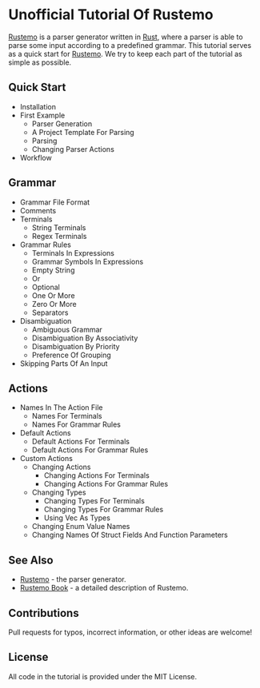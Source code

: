 # Unofficial Tutorial Of Rustemo

[Rustemo](https://github.com/igordejanovic/rustemo) is a parser generator written in [Rust](https://www.rust-lang.org/), where a parser is able to parse some input according to a predefined grammar.
This tutorial serves as a quick start for [Rustemo](https://github.com/igordejanovic/rustemo).
We try to keep each part of the tutorial as simple as possible.

## Quick Start

* Installation
  <!-- cargo install rustemo-compiler -->
  <!-- executable rcomp, in ~/.cargo -->
* First Example
  * Parser Generation
    <!-- use my grammar (should not modify later) -->
    <!-- my_grammar.rustemo, including left= and right= -->
    <!-- generate parser by rcomp -->
    <!-- rcomp my_grammar.rustemo -->
    <!-- my_grammar.rs, the parser -->
    <!-- my_grammar_actions.rs, the actions performed after successfully parsing -->
  * A Project Template For Parsing
    <!-- create project -->
    <!-- cargo new my_project -->
    <!-- project dependencies -->
    <!-- cd my_project -->
    <!-- cargo add rustemo -->
    <!-- cargo add regex --no-default-features --features std,unicode-perl -->
    <!-- cargo add once_cell -->
    <!-- cargo add colored -->
    <!-- toml -->
  * Parsing
    <!-- put files in src -->
    <!-- my_grammar.rs and my_grammar_actions.rs to ./src/ -->
    <!-- include files by mod -->
    <!-- mod my_grammar; -->
    <!-- mod my_grammar_actions; -->
    <!-- input string -->
    <!-- let input = "1 + 2 * 3 * 4 + 5"; -->
    <!-- let result = MyGrammarParser::new().parse(input); -->
    <!-- println!("{:#?}", result); -->
    <!-- run parser -->
    <!-- cargo run -->
  * Changing Parser Actions
    <!-- use my_grammar_actions.rs -->
    <!-- run parser -->
    <!-- cargo run -->
* Workflow
  <!-- flowchart, mermaid -->
  <!-- write grammar->, grammar -->
  <!-- (grammar), generate parser->, parser, actions -->
  <!-- (actions), change actions->, actions -->
  <!-- prepare input->, input -->
  <!-- (parser, actions, input), parse->, result -->

## Grammar

* Grammar File Format
  <!-- the whole grammar mentioned below -->
  <!-- grammar rules, the keyword `terminals`, terminal definitions -->
  <!-- grammar rules -->
    <!-- <grammar_symbol>: <expression> ; -->
    <!-- expression explains, how to parse grammar_symbol -->
    <!-- example, NegativeNumber: MinusSign Number, parsing NegativeNumber, parse MinusSign and then parse Number -->
  <!-- the keyword `terminals` -->
    <!-- `terminals` -->
  <!-- terminal definitions -->
    <!-- <terminal_name>: <string_or_regex> ; -->
    <!-- how to parse terminal_name -->
    <!-- example, MinusSign: '-' -->
  <!-- grammar rules and terminal definitions are similar but different -->
  <!-- terminal definitions can have string and regex on its right hand side -->
  <!-- grammar rules need grammar symbols or terminal names on its right hand side -->
  <!-- skip whitespace in grammar file -->
* Comments
  <!-- use // or /* */ -->
  <!-- example -->
  <!-- /* */, the grammar parses 'a' -->
  <!-- S: A, // a grammar rule says that S is parsed by parsing A -->
  <!-- terminals -->
  <!-- A: 'a', // the terminal A is parsed by parsing 'a' -->
* Terminals
  * String Terminals
    <!-- parse terminal by string -->
    <!-- define string by ' or " -->
    <!-- example, X: 'a', Y: 'abc123', Z: "abc.com" -->
    <!-- escape character \' \" \\ -->
    <!-- example, '\'' -->
  * Regex Terminals
    <!-- inside / / -->
    <!-- example, /\d+(\.\d*)?/, simple floating-point number -->
    <!-- give ref -->
    <!-- https://docs.rs/regex/1.10.5/regex/#syntax -->
    <!-- suggest, always wrap alternative choices in parentheses, (A | B) -->
* Grammar Rules
  * Terminals In Expressions
    <!-- expression of grammar rules can contain terminals -->
    <!-- example, S: A; terminals, A: 'a'; -->
    <!-- or S: 'a'; terminals, A: 'a'; for better readability -->
    <!-- concatenation, example, S: A B C; terminals, A: 'a'; B: 'b'; C: 'c'; -->
  * Grammar Symbols In Expressions
    <!-- expression of grammar rules can also contain grammar symbols -->
    <!-- example, S: T; T: A; terminals, A: 'a'; -->
    <!-- another example, S: T T C T, T: A B, terminals, A: 'a', B: 'b', C: 'c', ababcab -->
  * Empty String
    <!-- EMPTY -->
    <!-- example, S: EMPTY; terminals -->
    <!-- only accept empty string -->
  * Or
    <!-- | -->
    <!-- example, S: A | B; terminals, A: 'a'; B: 'b' -->
    <!-- 'a' or 'b' -->
  * Optional
    <!-- ? -->
    <!-- example, S: A?; terminals, A: 'a'; -->
    <!-- 'a' or empty string -->
    <!--
      S: AOpt;
      AOpt: A | EMPTY;
    -->
  * One Or More
    <!-- + -->
    <!-- example, S: A+; terminals, A: 'a'; -->
    <!-- a sequence of 'a' and at least one `a` -->
    <!--
      S: A1;
      @vec
      A1: A1 A | A;
    -->
    <!-- @vec later -->
  * Zero Or More
    <!-- * -->
    <!-- example, S: A*; terminals, A: 'a'; -->
    <!-- a sequence of 'a' and can be empty -->
    <!--
      S: A0;
      @vec
      A0: A1 {nops} | EMPTY;
      @vec
      A1: A1 A | A;
    -->
    <!-- @vec, nops later -->
  * Separators
    <!-- +[] or *[] -->
    <!-- example, S: A+[Comma]; terminals, A: 'a'; Comma: ','; -->
    <!-- 'a', 'a,a', 'a,a,a', ... -->
    <!-- * example, S: A*[Comma]; terminals, A: 'a'; Comma: ','; -->
    <!-- also empty string -->
    <!--
      S: A1Comma;
      @vec
      A1Comma: A1Comma Comma A | A;
    -->
    <!-- @vec later -->
* Disambiguation
  * Ambiguous Grammar
    <!-- a + b + c -->
  * Disambiguation By Associativity
    <!-- left, right -->
  * Disambiguation By Priority
    <!-- default priority, 10 -->
  * Preference Of Grouping
    <!-- global shift preference control, nops, nopse -->
    <!-- if if else, if (if else) or if (if) else -->
* Skipping Parts Of An Input
  <!-- ? skip whitespaces by default -->
  <!-- the special symbol Layout -->

## Actions

* Names In The Action File
  <!-- name in grammar, name in action file (and where is it) -->
  * Names For Terminals
  * Names For Grammar Rules
* Default Actions
  * Default Actions For Terminals
  * Default Actions For Grammar Rules
* Custom Actions
  * Changing Actions
    <!-- where is the fn -->
    * Changing Actions For Terminals
    * Changing Actions For Grammar Rules
  * Changing Types
    <!-- type, and return value in fn -->
    * Changing Types For Terminals
    * Changing Types For Grammar Rules
    * Using Vec As Types
      <!-- @vec -->
      <!-- for grammar rules created by ourselves -->
      <!-- build-in grammar rules use @vec automatically -->
  * Changing Enum Value Names
    <!-- by {} in each derivation (grammar rule) -->
    <!-- production kind -->
  * Changing Names Of Struct Fields And Function Parameters
    <!-- Named matches, in grammar, = -->

<!-- Context -->
<!-- custom lexer, see Lexers -->
  <!-- use the VarInts grammar -->
  <!--
    rcomp --lexer-type custom my_gram.rustemo
        without --lexer-type custom, error
  -->
  <!-- it seems TokenKind and State are from my_gram.rs -->
  <!-- result = MyParser::new(MyLexer::new()).parse(&bytes); -->
<!-- glr -->

## See Also

* [Rustemo](https://github.com/igordejanovic/rustemo) - the parser generator.
* [Rustemo Book](https://www.igordejanovic.net/rustemo/) - a detailed description of Rustemo.

## Contributions

Pull requests for typos, incorrect information, or other ideas are welcome!

## License

All code in the tutorial is provided under the MIT License.
